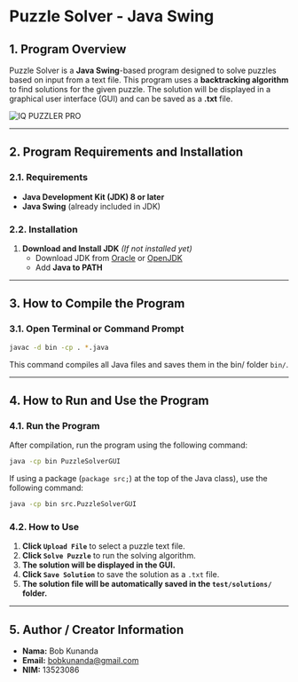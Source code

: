 # **Puzzle Solver - Java Swing**

## **1. Program Overview**
Puzzle Solver is a **Java Swing**-based program designed to solve puzzles based on input from a text file. This program uses a **backtracking algorithm** to find solutions for the given puzzle. The solution will be displayed in a graphical user interface (GUI) and can be saved as a **.txt** file.

![IQ PUZZLER PRO](https://d32bxxnq6qs937.cloudfront.net/sites/default/files/smartgames_IQ_Puzzler_pro_STEP3.jpg)

---

## **2. Program Requirements and Installation**
### **2.1. Requirements**
- **Java Development Kit (JDK) 8 or later**
- **Java Swing** (already included in JDK)

### **2.2. Installation**
1. **Download and Install JDK** *(If not installed yet)*
   - Download JDK from [Oracle](https://www.oracle.com/java/technologies/javase-downloads.html) or [OpenJDK](https://openjdk.org/)
   - Add  **Java to PATH**
---

## **3. How to Compile the Program**
### **3.1. Open Terminal or Command Prompt**

```sh
javac -d bin -cp . *.java
```

This command compiles all Java files and saves them in the bin/ folder `bin/`.

---

## **4. How to Run and Use the Program**
### **4.1. Run the Program**
After compilation, run the program using the following command:

```sh
java -cp bin PuzzleSolverGUI
```

If using a package (`package src;`) at the top of the Java class), use the following command:

```sh
java -cp bin src.PuzzleSolverGUI
```

### **4.2. How to Use**
1. **Click `Upload File`** to select a puzzle text file.
2. **Click  `Solve Puzzle`** to run the solving algorithm.
3. **The solution will be displayed in the GUI.**
4. **Click `Save Solution`** to save the solution as a `.txt` file.
5. **The solution file will be automatically saved in the `test/solutions/` folder.**

---

## **5. Author / Creator Information**
- **Nama:** Bob Kunanda
- **Email:** [bobkunanda@gmail.com](mailto:bobkunanda@gmail.com) 
- **NIM:** 13523086 





